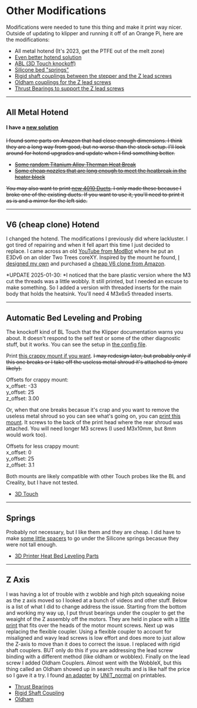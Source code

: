 # Other Modifications

Modifications were needed to tune this thing and make it print way nicer. Outside of updating to klipper and running it off of an Orange Pi, here are the modifications:

- All metal hotend (It's 2023, get the PTFE out of the melt zone)
- [Even better hotend solution](#v6-cheap-clone-hotend)
- [ABL (3D Touch knockoff)](#automatic-bed-leveling-and-probing)
- [Silicone bed "springs"](#springs)
- [Rigid shaft couplings between the stepper and the Z lead screws](#z-axis)
- [Oldham couplings for the Z lead screws](#z-axis)
- [Thrust Bearings to support the Z lead screws](#z-axis)

---

## All Metal Hotend

#### I have a [new solution](#v6-cheap-clone-hotend)

~~I found  some parts on Amazon that had close enough dimensions. I think they are a long way from good, but no worse than the stock setup.  I'll look around for hotend upgrades and update when I find something better.~~

- ~~[Some random Titanium Alloy Therman Heat Break](https://www.amazon.com/dp/B07JD2S4GK)~~
- ~~[Some cheap nozzles that are long enough to meet the heatbreak in the heater block](https://www.amazon.com/dp/B0C283TNWK)~~

~~You may also want to print [new 4010 Ducts](4010%20Duct%20Replacement.3mf). I only made these because I broke one of the existing ducts.  If you want to use it, you'll need to print it as is and a mirror for the left side.~~

---

## V6 (cheap clone) Hotend

I changed the hotend. The modifications I previously did where lackluster. I got tired of repairing and when it fell apart this time I just decided to replace.  I came across an old [YouTube from ModBot](https://www.youtube.com/watch?v=cXx1_OsDcIc) where he put an E3Dv6 on an older Two Trees coreXY.  Inspired by the mount he found, [I designed my own](V6%20Mount) and purchased a [cheap V6 clone from Amazon](https://www.amazon.com/dp/B0BR7Z63H8).

*UPDATE 2025-01-30: *I noticed that the bare plastic version where the M3 cut the threads was a little wobbly. It still printed, but I needed an excuse to make something. So I added a version with threaded inserts for the main body that holds the heatsink. You'll need 4 M3x6x5 threaded inserts.

---

## Automatic Bed Leveling and Probing

The knockoff kind of BL Touch that the Klipper documentation warns you about. It doesn't respond to the self test or some of the other diagnostic stuff, but it works.  You can see the setup in [the config file](../Klipper%20Config/printer.cfg).

Print [this crappy mount if you want](Touch%20Mount.3mf). ~~I may redesign later, but probably only if this one breaks or I take off the useless metal shroud it's attached to (more likely).~~

Offsets for crappy mount:  
x_offset: -33  
y_offset: 25  
z_offset: 3.00  


Or, when that one breaks becasue it's crap and you want to remove the useless metal shroud so you can see what's going on, you can [print this mount](Touch%20Mount%20-%20Back.3mf). It screws to the back of the print head where the rear shroud was attached. You will need longer M3 screws (I used M3x10mm, but 8mm would work too).

Offsets for less crappy mount:\
x_offset: 0\
y_offset: 25\
z_offset: 3.1


Both mounts are likely compatible with other Touch probes like the BL and Creality, but I have not tested.

- [3D Touch](https://www.amazon.com/dp/B09M9V8Y4Y "trust me, bro.")

---

## Springs

Probably not necessary, but I like them and they are cheap. I did have to make [some little spacers](SiliconeBedMountSpacers.3mf "put them on the bottom") to go under the Silicone springs becasue they were not tall enough.

- [3D Printer Heat Bed Leveling Parts](https://www.amazon.com/dp/B093Y89KS9)

---

## Z Axis

I was having a lot of trouble with z wobble and high pitch squeaking noise as the z axis moved so I looked at a bunch of videos and other stuff. Below is a list of what I did to change address the issue.
Starting from the bottom and working my way up, I put thrust bearings under the coupler to get the weaight of the Z assembly off the motors. They are held in place with a [little print](NEMA17_Thrust_Bearing_Holder.3mf) that fits over the heads of the motor mount screws.
Next up was replacing the flexible coupler. Using a flexible coupler to account for misaligned and wavy lead screws is low effort and does more to just allow the Z-axis to move than it does to correct the issue. I replaced with rigid shaft couplers. BUT only do this if you are addressing the lead screw binding with a different method (like oldham or wobblex).
Finally on the lead screw I added Oldham Couplers. Almost went with the WobbleX, but this thing called an Oldham showed up in search results and is like half the price so I gave it a try. I found [an adapter](https://www.printables.com/model/376711-sp-5-oldham-coupling-adapter) by [UNIT_normal](https://www.printables.com/@UNIT_normal_528315) on printables.

- [Thrust Bearings](https://www.amazon.com/gp/product/B07QLTXJDH "Maybe unneceary, but they are cheap.")
- [Rigid Shaft Coupling](https://www.amazon.com/dp/B08ZJ854Z6 "They don't do yoga")
- [Oldham](https://www.amazon.com/dp/B0BQMWC1VG "Named for leftovers past their prime.")